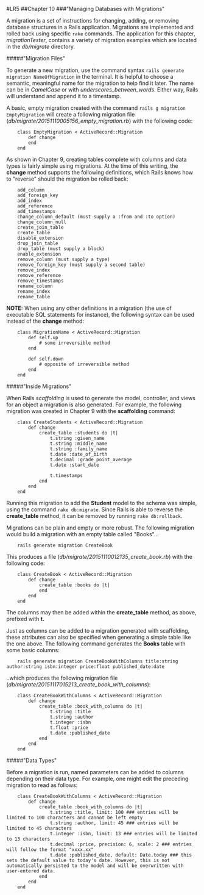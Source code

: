 #LR5
##Chapter 10
###"Managing Databases with Migrations"

A migration is a set of instructions for changing, adding, or removing database structures in a Rails application. Migrations are implemented and rolled back using specific `rake` commands. The application for this chapter, *migrationTester*, contains a variety of migration examples which are located in the *db/migrate* directory.

#####"Migration Files"

To generate a new migration, use the command syntax `rails generate migration NameOfMigration` in the terminal. It is helpful to choose a semantic, meaningful name for the migration to help find it later. The name can be in *CamelCase* or with *underscores_between_words*. Either way, Rails will understand and append it to a timestamp. 

A basic, empty migration created with the command `rails g migration EmptyMigration` will create a following migration file (*db/migrate/20151110005156_empty_migration.rb*) with the following code:

		class EmptyMigration < ActiveRecord::Migration
			def change
			end
		end

As shown in Chapter 9, creating tables complete with columns and data types is fairly simple using migrations. At the time of this writing, the **change** method supports the following definitions, which Rails knows how to "reverse" should the migration be rolled back:

		add_column
		add_foreign_key
		add_index
		add_reference
		add_timestamps
		change_column_default (must supply a :from and :to option)
		change_column_null
		create_join_table
		create_table
		disable_extension
		drop_join_table
		drop_table (must supply a block)
		enable_extension
		remove_column (must supply a type)
		remove_foreign_key (must supply a second table)
		remove_index
		remove_reference
		remove_timestamps
		rename_column
		rename_index
		rename_table

**NOTE:** When using any other definitions in a migration (the use of executable SQL statements for instance), the following syntax can be used instead of the **change** method:

		class MigrationName < ActiveRecord::Migration
			def self.up
				# some irreversible method
			end

			def self.down
				# opposite of irreversible method
			end
		end

#####"Inside Migrations"

When Rails *scaffolding* is used to generate the model, controller, and views for an object a migration is also generated. For example, the following migration was created in Chapter 9 with the **scaffolding** command:

		class CreateStudents < ActiveRecord::Migration
			def change
				create_table :students do |t|
					t.string :given_name
					t.string :middle_name
					t.string :family_name
					t.date :date_of_birth
					t.decimal :grade_point_average
					t.date :start_date

					t.timestamps
				end
			end
		end

Running this migration to add the **Student** model to the schema was simple, using the command `rake db:migrate`. Since Rails is able to reverse the **create_table** method, it can be removed by running `rake db:rollback`.

Migrations can be plain and empty or more robust. The following migration would build a migration with an empty table called "Books"...

		rails generate migration CreateBook

This produces a file (*db/migrate/20151110012135_create_book.rb*) with the following code:

		class CreateBook < ActiveRecord::Migration
			def change
				create_table :books do |t|
				end
			end
		end

The columns may then be added within the **create_table** method, as above, prefixed with **t.**

Just as columns can be added to a migration generated with scaffolding, these attributes can also be specified when generating a simple table like the one above. The following command generates the **Books** table with some basic columns:

		rails generate migration CreateBookWithColumns title:string author:string isbn:integer price:float published_date:date

..which produces the following migration file (*db/migrate/20151117015213_create_book_with_columns*):

		class CreateBookWithColumns < ActiveRecord::Migration
			def change
				create_table :book_with_columns do |t|
					t.string :title
					t.string :author
					t.integer :isbn
					t.float :price
					t.date :published_date
				end
			end
		end

#####"Data Types"

Before a migration is run, named parameters can be added to columns depending on their data type. For example, one might edit the preceding migration to read as follows:

		class CreateBookWithColumns < ActiveRecord::Migration
			def change
				create_table :book_with_columns do |t|
					t.string :title, limit: 100 ### entries will be limited to 100 characters and cannot be left empty
					t.string :author, limit: 45 ### entries will be limited to 45 characters
					t.integer :isbn, limit: 13 ### entries will be limited to 13 characters
					t.decimal :price, precision: 6, scale: 2 ### entries will follow the format "xxxx.xx"
					t.date :published_date, default: Date.today ### this sets the default value to today's date. However, this is not automatically persisted to the model and will be overwritten with user-entered data.
				end
			end
		end


		
